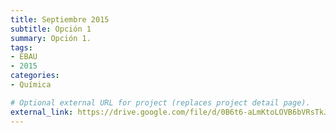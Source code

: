 ```yaml
---
title: Septiembre 2015
subtitle: Opción 1
summary: Opción 1.
tags:
- EBAU
- 2015
categories:
- Química

# Optional external URL for project (replaces project detail page).
external_link: https://drive.google.com/file/d/0B6t6-aLmKtoLOVB6bVRsTkJUeG8/view
---
```

